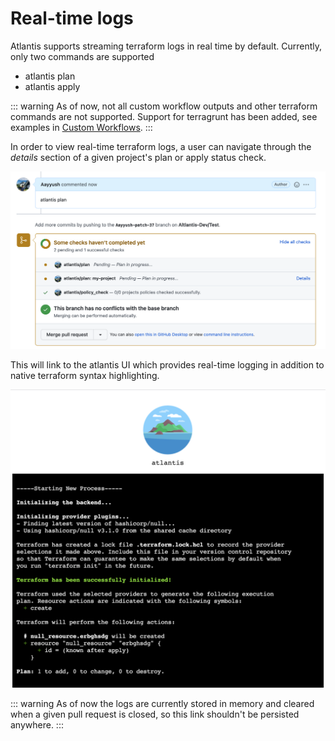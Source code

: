 # Real-time logs

Atlantis supports streaming terraform logs in real time by default. Currently, only two commands are supported

* atlantis plan
* atlantis apply

::: warning
As of now, not all custom workflow outputs and other terraform commands are not supported.  Support for terragrunt has been added, see examples in [Custom Workflows](./custom-workflows.md#terragrunt).
:::

In order to view real-time terraform logs, a user can navigate through the *details* section of a given project's plan or apply status check.

![Plan Command](./images/plan.png)

This will link to the atlantis UI which provides real-time logging in addition to native terraform syntax highlighting.

![Plan Output](./images/plan_output.png)

::: warning
As of now the logs are currently stored in memory and cleared when a given pull request is closed, so this link shouldn't be persisted anywhere.
:::

